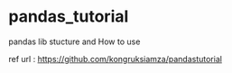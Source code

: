 # pandas_tutorial
pandas lib stucture and How to use

ref url : https://github.com/kongruksiamza/pandastutorial

